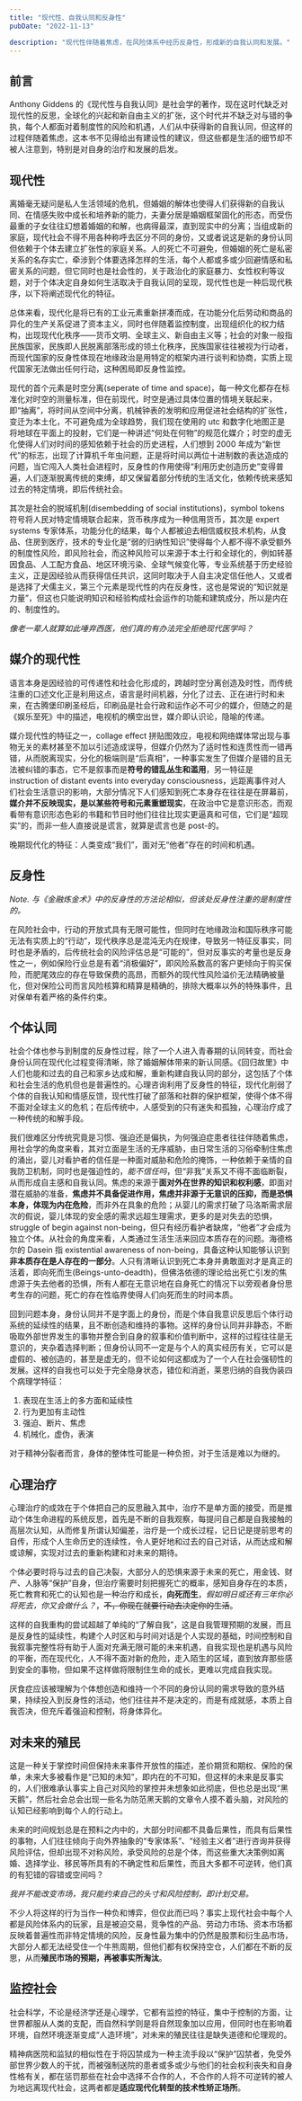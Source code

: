 ```yaml
---
title: "现代性、自我认同和反身性"
pubDate: "2022-11-13"

description: "现代性伴随着焦虑，在风险体系中经历反身性，形成新的自我认同和发展。"
---
```


## 前言

Anthony Giddens 的《现代性与自我认同》是社会学的著作，现在这时代缺乏对现代性的反思，全球化的兴起和新自由主义的扩张，这个时代并不缺乏对与错的争执，每个人都面对着制度性的风险和机遇，人们从中获得新的自我认同，但这样的过程伴随着焦虑，这本书不见得给出有建设性的建议，但这些都是生活的细节却不被人注意到，特别是对自身的治疗和发展的启发。

## 现代性

离婚毫无疑问是私人生活领域的危机，但婚姻的解体也使得人们获得新的自我认同、在情感失败中成长和培养新的能力，夫妻分居是婚姻框架固化的形态，而受伤最重的子女往往幻想着婚姻的和解，也病得最深，直到现实中的分离；当组成新的家庭，现代社会不得不用各种称呼去区分不同的身份，又或者说这是新的身份认同但依赖于个体去建立扩张性的家庭关系。人的死亡不可避免，但婚姻的死亡是私密关系的名存实亡，牵涉到个体要选择怎样的生活，每个人都或多或少回避情感和私密关系的问题，但它同时也是社会性的，关于政治化的家庭暴力、女性权利等议题，对于个体决定自身如何生活取决于自我认同的呈现，现代性也是一种后现代秩序，以下将阐述现代化的特征。

总体来看，现代化是将已有的工业元素重新拼凑而成，在功能分化后劳动和商品的异化的生产关系促进了资本主义，同时也伴随着监控制度，出现组织化的权力结构，出现现代化秩序——货币文明、全球主义、新自由主义等；社会的对象一般指民族国家，民族即人民脱离部落形成的领土化秩序，民族国家往往被视为行动者，而现代国家的反身性体现在地缘政治是用特定的框架内进行谈判和协商，实质上现代国家无法做出任何行动，这种困局即反身性监控。

现代的首个元素是时空分离(seperate of time and space)，每一种文化都存在标准化对时空的测量标准，但在前现代，时空是通过具体位置的情境关联起来，即“抽离”，将时间从空间中分离，机械钟表的发明和应用促进社会结构的扩张性，变迁为本土化，不可避免成为全球趋势，我们现在使用的 utc 和数字化地图正是将地球在平面上的投射，它们是一种讲述“何处在何物”的规范化媒介；时空的虚无化使得人们对时间的感知依赖于社会的历史进程，人们想到 2000 年成为“新世代”的标志，出现了计算机千年虫问题，正是将时间以两位十进制数的表达造成的问题，当它闯入人类社会进程时，反身性的作用使得“利用历史创造历史”变得普遍，人们逐渐脱离传统的束缚，却又保留着部分传统的生活文化，依赖传统来感知过去的特定情境，即后传统社会。

其次是社会的脱域机制(disembedding of social institutions)，symbol tokens 符号将人民对特定情境联合起来，货币秩序成为一种信用货币，其次是 expert systems 专家体系，功能分化的结果，每个人都被迫去相信威权技术机构，从食品、住房到医疗，技术的专业化是“弱的归纳性知识”使得每个人都不得不承受额外的制度性风险，即风险社会，而这种风险可以来源于本土行和全球化的，例如转基因食品、人工配方食品、地区环境污染、全球气候变化等，专业系统基于历史经验主义，正是因经验从而获得信任共识，这同时取决于人自主决定信任他人，又或者是选择了犬儒主义，第三个元素是现代性的内在反身性，这也是常说的“知识就是力量”，但这也只能说明知识和经验构成社会运作的功能和建筑成分，所以是内在的、制度性的。

_像老一辈人就算如此唾弃西医，他们真的有办法完全拒绝现代医学吗？_

## 媒介的现代性

语言本身是因经验的可传递性和社会化形成的，跨越时空分离创造及时性，而传统注重的口述文化正是利用这点，语言是时间机器，分化了过去、正在进行时和未来，在古腾堡印刷圣经后，印刷品是社会行政和运作必不可少的媒介，但随之的是《娱乐至死》中的描述，电视机的横空出世，媒介即认识论，隐喻的传递。

媒介现代性的特征之一，collage effect 拼贴图效应，电视和网络媒体常出现与事物无关的素材甚至不加以引述造成误导，但媒介仍然为了适时性和连贯性而一错再错，从而脱离现实，分化的极端则是“后真相”，一种事实发生了但媒介是错的且无法被纠错的事态，它不是叙事而是**符号的错乱丛生和滥用**，另一特征是 instruction of distant events into everyday consciousness，远距离事件对人们社会生活意识的影响，大部分情况下人们感知到死亡本身存在往往是在屏幕前，**媒介并不反映现实，是以某些符号和元素重塑现实**，在政治中它是意识形态，而观看带有意识形态色彩的书籍和节目时他们往往比现实更逼真和可信，它们是“超现实”的，而非一些人直接说是谎言，就算是谎言也是 post-的。

晚期现代化的特征：人类变成“我们”，面对无“他者”存在的时间和机遇。

## 反身性

_Note. 与《金融炼金术》中的反身性的方法论相似，但该处反身性注重的是制度性的。_

在风险社会中，行动的开放式具有无限可能性，但同时在地缘政治和国际秩序可能无法有实质上的“行动”，现代秩序总是混沌无内在规律，导致另一特征反事实，同时也是矛盾的，后传统社会的风险评估总是“可能的”，但对反事实的考量也是反身性之一，例如保险行业总是有着“消极偏好”，即风险系数高的客户更倾向于购买保险，而肥尾效应的存在导致保费的高昂，而额外的现代性风险溢价无法精确被量化，但对保险公司而言风险核算和精算是精确的，排除大概率以外的特殊事件，且对保单有着严格的条件约束。

## 个体认同

社会个体也参与到制度的反身性过程，除了一个人进入青春期的认同转变，而社会身份认同在现代化过程变得清晰，除了婚姻解体带来的新认同感。《回归故里》中人们也能和过去的自己和家乡达成和解，重新构建自我认同的部分，这包括了个体和社会生活的危机但也是普遍性的。心理咨询利用了反身性的特征，现代化削弱了个体的自我认知和情感反馈，现代性打破了部落和社群的保护框架，使得个体不得不面对全球主义的危机；在后传统中，人感受到的只有迷失和孤独，心理治疗成了一种传统的和解手段。

我们很难区分传统究竟是习惯、强迫还是偏执，为何强迫症患者往往伴随着焦虑，用社会学的角度来看，其对立面是生活的无序威胁，由日常生活的习俗牵制住焦虑的涌出，婴儿对看护者的信任是一种面对威胁和危险的掩饰，一种依赖于亲情的自我防卫机制，同时也是强迫性的，_能不信任吗_，但“非我”关系又不得不面临断裂，从而形成自主感和自我认同。焦虑的来源于**面对外在世界的知识和权利感**，即面对潜在威胁的准备，**焦虑并不具备促进作用，焦虑并非源于无意识的压抑，而是恐惧本身，体现为内在危险**，而非外在具象的危险；从婴儿的需求打破了马洛斯需求层次的假说，婴儿体现的安全感的需求远超生理需求，更多的是对失去的恐惧，struggle of begin against non-being，但只有经历看护者缺席，“他者”才会成为独立个体。从社会的角度来看，人类通过生活生活来回应本质存在的问题。海德格尔的 Dasein 指 existential awareness of non-being，具备这种认知能够认识到**非本质存在是人存在的一部分**。人只有清晰认识到死亡本身并勇敢面对才是真正的活着，即向死而生(Beings-unto-deadth)，但佛洛依德的理论给出死亡引发的焦虑源于失去他者的恐惧，所有人都在无意识地在自身死亡的情况下以旁观者身份思考生存的问题，死亡的存在性临界使得人们向死而生的时间本质。

回到问题本身，身份认同并不是字面上的身份，而是个体自我意识反思后个体行动系统的延续性的结果，且不断创造和维持的事物。这样的身份认同并非静态，不断吸取外部世界发生的事物并整合到自身的叙事和价值判断中，这样的过程往往是无意识的，夹杂着选择判断；但身份认同不一定是与个人的真实经历有关，它可以是虚假的、被创造的，甚至是虚无的，但不论如何这都成为了一个人在社会强韧性的发展。这样的自我也可以处于完全隐身状态，错位和消逝，莱恩归纳的自我伪装四个病理学特征：

1. 表现在生活上的多方面和延续性
2. 行为更加有主动性
3. 强迫、断片、焦虑
4. 机械化，虚伪，表演

对于精神分裂者而言，身体的整体性可能是一种负担，对于生活是难以为继的。

## 心理治疗

心理治疗的成效在于个体把自己的反思融入其中，治疗不是单方面的接受，而是推动个体生命进程的系统反思，首先是不断的自我观察，每提问自己都是自我接触的高层次认知，从而修复所谓认知偏差，治疗是一个成长过程，记日记是提前思考的自传，形成个人生命历史的连续性，令人更好地和过去的自己对话，从而达成和解或谅解，实现对过去的重新构建和对未来的期待。

个体必要时将与过去的自己决裂，大部分人的恐惧来源于未来的死亡，用金钱、财产、人脉等“保护”自身，但治疗需要时刻把握死亡的概率，感知自身存在的本质，死亡教育和死亡的认知也是一种治疗和成长，**向死而生**，_假如明日或还有三年你必将死去，你又会做什么？_，~~不，你现在就要行动去决定你的生活~~。

这样的自我重构的尝试超越了单纯的“了解自我”，这是自我管理预期的发展，而且是反身性的延续性，构建个人时区和与时间对话是个人实现的基础，时间控制和自我叙事完整性将有助于人面对充满无限可能的未来机遇，自我实现也是机遇与风险的平衡，而在现代化，人不得不面对新的危险，走入陌生的区域，直到放弃那些感到安全的事物，但如果不这样做将限制住生命的成长，更难以完成自我实现。

厌食症应该被理解为个体想创造和维持一个不同的身份认同的需求导致的意外结果，持续投入到反身性的活动，他们往往并不是决定的，而是有成就感，本质上自我否决，但充斥着强迫和控制，将身体异化。

## 对未来的殖民

这是一种关于掌控时间但保持未来事件开放性的描述，差价期货和期权、保险的保单，未来大多被看作是“已知的未知”，即内在的不可知，但这样的未来是反事实的，人们很难承认事实上自己对风险的掌控并未想象如此彻底，但也总是出现“黑天鹅”，然后社会总会出现一些名为防范黑天鹅的文章令人摸不着头脑，对风险的认知已经影响到每个人的行动上。

未来的时间规划总是在预料之内中的，大部分时间都不具备后果性，而具有后果性的事物，人们往往倾向于向外界抽象的“专家体系”、“经验主义者”进行咨询并获得风险评估，但却出现不对称风险，承受风险的总是个体，而这些重大决策例如离婚、选择学业、移民等所具有的不确定性和后果性，而且大多都不可逆转，他们真的有犯错的容错或空间吗？

_我并不能改变市场，我只能约束自己的头寸和风险控制，即计划交易。_

不少人将这样的行为当作一种负和博弈，但仅此而已吗？事实上现代社会中每个人都是风险体系内的玩家，且是被迫交易，竞争性的产品、劳动力市场、资本市场都反映着普遍性而非特定情境的风险，反身性最为集中的仍然是股票和衍生品市场，大部分人都无法经受住一个牛熊周期，但他们都有权保持空仓，人们都在不断的反思，从而**殖民市场的预期，再被事实所淘汰**。

## 监控社会

社会科学，不论是经济学还是心理学，它都有监控的特征，集中于控制的方面，让世界都服从人类的支配，而自然科学则是将自然现象加以应用，但同时也在影响着环境，自然环境逐渐变成“人造环境”，对未来的殖民往往是缺失道德和伦理观的。

精神病医院和监狱的相似性在于将囚禁成为一种主流手段以“保护”囚禁者，免受外部世界少数人的干扰，而被强制送院的患者或多或少与他们的社会权利丧失和自身性格有关，都在惩罚那些在社会中选择不合作的人，不合作的人将不可逆转的被人为地远离现代社会，这两者都是**适应现代化转型的技术性矫正场所**。
